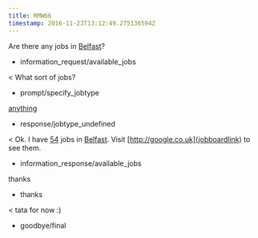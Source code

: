 ```yaml
---
title: RMW66
timestamp: 2016-11-23T13:12:49.275136594Z
---
```


Are there any jobs in [Belfast](city)?
* information_request/available_jobs

< What sort of jobs?
* prompt/specify_jobtype

[anything](jobrole)
* response/jobtype_undefined

< Ok. I have [54](jobcount) jobs in [Belfast](city). Visit [http://google.co.uk](jobboardlink) to see them.
* information_response/available_jobs

thanks
* thanks

< tata for now :)
* goodbye/final
